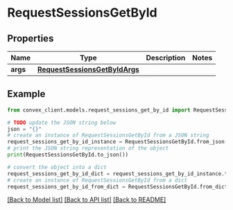 # RequestSessionsGetById


## Properties

Name | Type | Description | Notes
------------ | ------------- | ------------- | -------------
**args** | [**RequestSessionsGetByIdArgs**](RequestSessionsGetByIdArgs.md) |  | 

## Example

```python
from convex_client.models.request_sessions_get_by_id import RequestSessionsGetById

# TODO update the JSON string below
json = "{}"
# create an instance of RequestSessionsGetById from a JSON string
request_sessions_get_by_id_instance = RequestSessionsGetById.from_json(json)
# print the JSON string representation of the object
print(RequestSessionsGetById.to_json())

# convert the object into a dict
request_sessions_get_by_id_dict = request_sessions_get_by_id_instance.to_dict()
# create an instance of RequestSessionsGetById from a dict
request_sessions_get_by_id_from_dict = RequestSessionsGetById.from_dict(request_sessions_get_by_id_dict)
```
[[Back to Model list]](../README.md#documentation-for-models) [[Back to API list]](../README.md#documentation-for-api-endpoints) [[Back to README]](../README.md)


